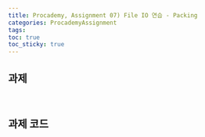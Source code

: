 ```yaml
---
title: Procademy, Assignment 07) File IO 연습 - Packing
categories: ProcademyAssignment
tags: 
toc: true
toc_sticky: true
---
```


## **과제**


<br/>

## **과제 코드**

```c++

```
